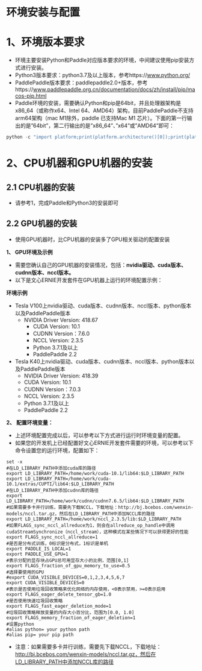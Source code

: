 # 环境安装与配置

# 1、环境版本要求

- 环境主要安装Python和Paddle对应版本要求的环境，中间建议使用pip安装方式进行安装。
- Python3版本要求：python3.7及以上版本，参考https://www.python.org/ 
- PaddlePaddle版本要求：paddlepaddle2.0+版本，参考https://www.paddlepaddle.org.cn/documentation/docs/zh/install/pip/macos-pip.html
- Paddle环境的安装，需要确认Python和pip是64bit，并且处理器架构是x86_64（或称作x64、Intel 64、AMD64）架构，目前PaddlePaddle不支持arm64架构（mac M1除外，paddle 已支持Mac M1 芯片）。下面的第一行输出的是”64bit”，第二行输出的是”x86_64”、”x64”或”AMD64”即可：

```java
python -c "import platform;print(platform.architecture()[0]);print(platform.machine())"
```

# 2、CPU机器和GPU机器的安装

## 2.1 CPU机器的安装

- 请参考1，完成Paddle和Python3的安装即可

## 2.2 GPU机器的安装

- 使用GPU机器时，比CPU机器的安装多了GPU相关驱动的配置安装

**1、 GPU环境及示例**

- 需要您确认自己的GPU机器的安装情况，包括：**nvidia驱动、cuda版本、cudnn版本、nccl版本。**
- 以下是文心ERNIE开发套件在GPU机器上运行的环境配置示例：

**环境示例**

- Tesla V100上nvidia驱动、cuda版本、cudnn版本、nccl版本、python版本以及PaddlePaddle版本
  - NVIDIA Driver Version: 418.67
    - CUDA Version: 10.1
    - CUDNN Version：7.6.0
    - NCCL Version: 2.3.5
    - Python 3.7.1及以上
    - PaddlePaddle 2.2
- Tesla K40上nvidia驱动、cuda版本、cudnn版本、nccl版本、python版本以及PaddlePaddle版本
  - NVIDIA Driver Version: 418.39
  - CUDA Version: 10.1
  - CUDNN Version：7.0.3
  - NCCL Version: 2.3.5
  - Python 3.7.1及以上
  - PaddlePaddle 2.2

**2、** **配置环境变量：**

- 上述环境配置完成以后，可以参考以下方式进行运行时环境变量的配置。
- 如果您的开发机上已经配置好文心ERNIE开发套件需要的环境，可以参考以下命令设置您的运行环境，配置如下：

```plain
set -x
#在LD_LIBRARY_PATH中添加cuda库的路径
export LD_LIBRARY_PATH=/home/work/cuda-10.1/lib64:$LD_LIBRARY_PATH
export LD_LIBRARY_PATH=/home/work/cuda-10.1/extras/CUPTI/lib64:$LD_LIBRARY_PATH
#在LD_LIBRARY_PATH中添加cudnn库的路径
export LD_LIBRARY_PATH=/home/work/cudnn/cudnn7.6.5/lib64:$LD_LIBRARY_PATH
#如果需要多卡并行训练，需要先下载NCCL，下载地址：http://bj.bcebos.com/wenxin-models/nccl.tar.gz，然后在LD_LIBRARY_PATH中添加NCCL库的路径
export LD_LIBRARY_PATH=/home/work/nccl_2.3.5/lib:$LD_LIBRARY_PATH
#如果FLAGS_sync_nccl_allreduce为1，则会在allreduce_op_handle中调用cudaStreamSynchronize（nccl_stream），这种模式在某些情况下可以获得更好的性能
export FLAGS_sync_nccl_allreduce=1
#是否是分布式训练，0标识是分布式，1标识是单机
export PADDLE_IS_LOCAL=1
export PADDLE_USE_GPU=1
#表示分配的显存块占GPU总可用显存大小的比例，范围[0,1]
export FLAGS_fraction_of_gpu_memory_to_use=0.5
#选择要使用的GPU
#export CUDA_VISIBLE_DEVICES=0,1,2,3,4,5,6,7
export CUDA_VISIBLE_DEVICES=0
#表示是否使用垃圾回收策略来优化网络的内存使用，<0表示禁用，>=0表示启用
export FLAGS_eager_delete_tensor_gb=1.0
#是否使用快速垃圾回收策略
export FLAGS_fast_eager_deletion_mode=1
#垃圾回收策略释放变量的内存大小百分比，范围为[0.0, 1.0]
export FLAGS_memory_fraction_of_eager_deletion=1
#设置python
#alias python= your python path
#alias pip= your pip path
```

- 注意：如果需要多卡并行训练，需要先下载NCCL，下载地址：http://bj.bcebos.com/wenxin-models/nccl.tar.gz，然后在LD_LIBRARY_PATH中添加NCCL库的路径